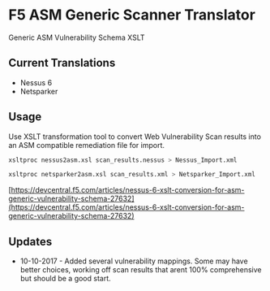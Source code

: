 # F5 ASM Generic Scanner Translator
Generic ASM Vulnerability Schema XSLT

## Current Translations
* Nessus 6
* Netsparker

## Usage
Use XSLT transformation tool to convert Web Vulnerability Scan results into an ASM compatible remediation file for import.

```bash
xsltproc nessus2asm.xsl scan_results.nessus > Nessus_Import.xml
```

```bash
xsltproc netsparker2asm.xsl scan_results.xml > Netsparker_Import.xml
```

[https://devcentral.f5.com/articles/nessus-6-xslt-conversion-for-asm-generic-vulnerability-schema-27632](https://devcentral.f5.com/articles/nessus-6-xslt-conversion-for-asm-generic-vulnerability-schema-27632)

## Updates
* 10-10-2017 - Added several vulnerability mappings.  Some may have better choices, working off scan results that arent 100% comprehensive but should be a good start.
